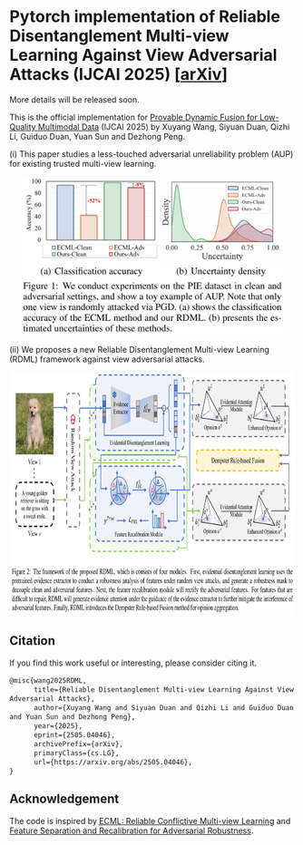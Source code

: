 # Pytorch implementation of Reliable Disentanglement Multi-view Learning Against View Adversarial Attacks (IJCAI 2025) **[[arXiv](https://arxiv.org/abs/2505.04046)]**
More details will be released soon.

This is the official implementation for [Provable Dynamic Fusion for Low-Quality Multimodal Data](https://icml.cc/virtual/2023/poster/25229) (IJCAI 2025) by Xuyang Wang, Siyuan Duan, Qizhi Li, Guiduo Duan, Yuan Sun and Dezhong Peng.

(i) This paper studies a less-touched adversarial unreliability problem (AUP) for existing trusted multi-view learning.
<p align="center">
<img src="fig/aup.png" width="461" height="280">
</p>
(ii) We proposes a new Reliable Disentanglement Multi-view Learning (RDML) framework against view adversarial attacks.

<p align="center">
<img src="fig/framework.png" width="820" height="430">
</p>



## Citation
If you find this work useful or interesting, please consider citing it.
```
@misc{wang2025RDML,
      title={Reliable Disentanglement Multi-view Learning Against View Adversarial Attacks}, 
      author={Xuyang Wang and Siyuan Duan and Qizhi Li and Guiduo Duan and Yuan Sun and Dezhong Peng},
      year={2025},
      eprint={2505.04046},
      archivePrefix={arXiv},
      primaryClass={cs.LG},
      url={https://arxiv.org/abs/2505.04046}, 
}
```

## Acknowledgement
The code is inspired by [ECML: Reliable Conflictive Multi-view Learning](https://github.com/jiajunsi/RCML) and [Feature Separation and Recalibration for Adversarial Robustness](https://github.com/wkim97/FSR).
